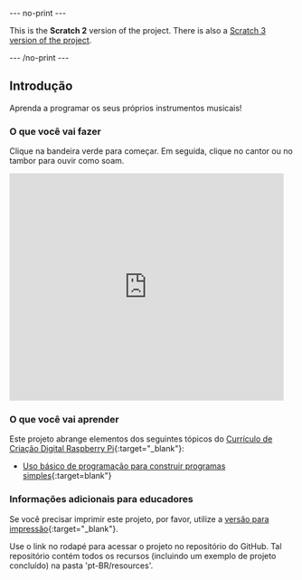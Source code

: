 --- no-print ---

This is the **Scratch 2** version of the project. There is also a [Scratch 3 version of the project](https://projects.raspberrypi.org/pt-BR/projects/rock-band).

--- /no-print ---

## Introdução

Aprenda a programar os seus próprios instrumentos musicais!

### O que você vai fazer

Clique na bandeira verde para começar. Em seguida, clique no cantor ou no tambor para ouvir como soam.

<div class="scratch-preview">
  <iframe allowtransparency="true" width="485" height="402" src="https://scratch.mit.edu/projects/embed/236306397/?autostart=false" frameborder="0"></iframe>
</div>

### O que você vai aprender

Este projeto abrange elementos dos seguintes tópicos do [Currículo de Criação Digital Raspberry Pi](http://rpf.io/curriculum){:target="_blank"}:

+ [Uso básico de programação para construir programas simples](https://www.raspberrypi.org/curriculum/programming/creator){:target=blank"}

### Informações adicionais para educadores

Se você precisar imprimir este projeto, por favor, utilize a [versão para impressão](https://projects.raspberrypi.org/pt-BR/projects/rock-band-scratch2/print){:target="_blank"}.

Use o link no rodapé para acessar o projeto no repositório do GitHub. Tal repositório contém todos os recursos (incluindo um exemplo de projeto concluído) na pasta 'pt-BR/resources'.